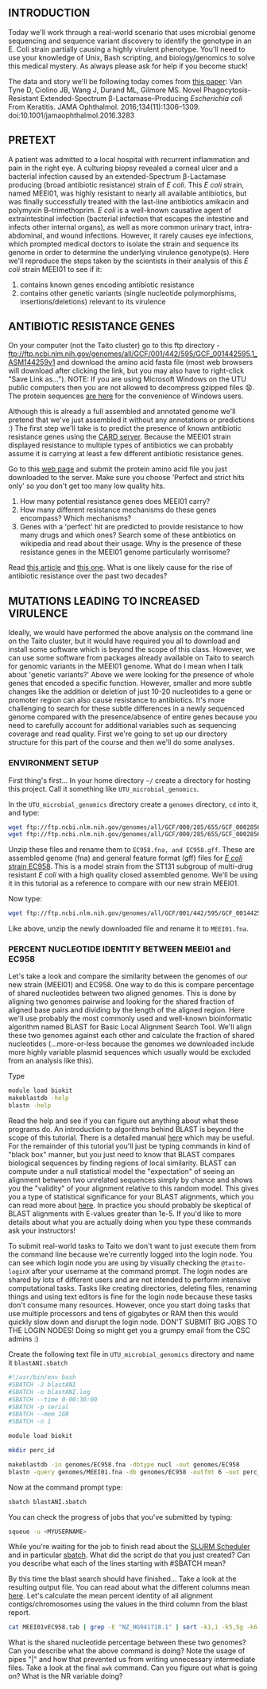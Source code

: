 ## INTRODUCTION
Today we'll work through a real-world scenario that uses microbial genome sequencing and sequence variant discovery to identify the genotype in an E. Coli strain partially causing a highly virulent phenotype. You'll need to use your knowledge of Unix, Bash scripting, and biology/genomics to solve this medical mystery. As always please ask for help if you become stuck!

The data and story we'll be following today comes from [this paper](https://jamanetwork.com/journals/jamaophthalmology/fullarticle/2552682): Van Tyne D, Ciolino JB, Wang J, Durand ML, Gilmore MS. Novel Phagocytosis-Resistant Extended-Spectrum β-Lactamase–Producing _Escherichia coli_ From Keratitis. JAMA Ophthalmol. 2016;134(11):1306–1309. doi:10.1001/jamaophthalmol.2016.3283

## PRETEXT
A patient was admitted to a local hospital with recurrent inflammation and pain in the right eye. A culturing biopsy revealed a corneal ulcer and a bacterial infection caused by an extended-Spectrum β-Lactamase producing (broad antibiotic resistance) strain of _E coli_. This _E coli_ strain, named MEEI01, was highly resistant to nearly all available antibiotics, but was finally successfully treated with the last-line antibiotics amikacin and polymyxin B–trimethoprim. _E coli_ is a well-known causative agent of extraintestinal infection (bacterial infection that escapes the intestine and infects other internal organs), as well as more common urinary tract, intra-abdominal, and wound infections. However, it rarely causes eye infections, which prompted medical doctors to isolate the strain and sequence its genome in order to determine the underlying virulence genotype(s). Here we'll reproduce the steps taken by the scientists in their analysis of this _E coli_ strain MEEI01 to see if it: 

1. contains known genes encoding antibiotic resistance
2. contains other genetic variants (single nucleotide polymorphisms, insertions/deletions) relevant to its virulence

## ANTIBIOTIC RESISTANCE GENES
On your computer (not the Taito cluster) go to this ftp directory - ftp://ftp.ncbi.nlm.nih.gov/genomes/all/GCF/001/442/595/GCF_001442595.1_ASM144259v1 and download the amino acid fasta file (most web browsers will download after clicking the link, but you may also have to right-click "Save Link as..."). NOTE: If you are using Microsoft Windows on the UTU public computers then you are not allowed to decompress gzipped files :anguished:. The protein sequences [are here](https://github.com/slhogle/UTU_microbial_genomics/blob/master/GCF_001442595.1_ASM144259v1_protein.faa) for the convenience of Windows users.

Although this is already a full assembled and annotated genome we'll pretend that we've just assembled it without any annotations or predictions :) The first step we'll take is to predict the presence of known antibiotic resistance genes using the [CARD server](https://academic.oup.com/nar/article/45/D1/D566/2333912). Because the MEEI01 strain displayed resistance to multiple types of antibiotics we can probably assume it is carrying at least a few different antibiotic resistance genes. 

Go to this [web page](https://card.mcmaster.ca/analyze/rgi) and submit the protein amino acid file you just downloaded to the server. Make sure you choose 'Perfect and strict hits only' so you don't get too many low quality hits.

1. How many potential resistance genes does MEEI01 carry?
2. How many different resistance mechanisms do these genes encompass? Which mechanisms?
3. Genes with a 'perfect' hit are predicted to provide resistance to how many drugs and which ones? Search some of these antibiotics on wikipedia and read about their usage. Why is the presence of these resistance genes in the MEEI01 genome particularly worrisome?

Read [this article](https://www.helsinki.fi/fi/uutiset/elamantieteet/antibioottien-maailmanloppu-vai-vallankumous) and [this one](https://www.theguardian.com/society/2017/oct/08/world-faces-antibiotic-apocalypse-says-chief-medical-officer). What is one likely cause for the rise of antibiotic resistance over the past two decades?

## MUTATIONS LEADING TO INCREASED VIRULENCE
Ideally, we would have performed the above analysis on the command line on the Taito cluster, but it would have required you all to download and install some software which is beyond the scope of this class. However, we can use some software from packages already available on Taito to search for genomic variants in the MEEI01 genome. What do I mean when I talk about 'genetic variants?' Above we were looking for the presence of whole genes that encoded a specific function. However, smaller and more subtle changes like the addition or deletion of just 10-20 nucleotides to a gene or promoter region can also cause resistance to antibiotics. It's more challenging to search for these subtle differences in a newly sequenced genome compared with the presence/absence of entire genes because you need to carefully account for additional variables such as sequencing coverage and read quality. First we're going to set up our directory structure for this part of the course and then we'll do some analyses. 

### ENVIRONMENT SETUP
First thing's first... In your home directory `~/` create a directory for hosting this project. Call it something like `UTU_microbial_genomics`. 

In the `UTU_microbial_genomics` directory create a `genomes` directory, `cd` into it, and type:
```bash
wget ftp://ftp.ncbi.nlm.nih.gov/genomes/all/GCF/000/285/655/GCF_000285655.3_EC958.v1/GCF_000285655.3_EC958.v1_genomic.fna.gz
wget ftp://ftp.ncbi.nlm.nih.gov/genomes/all/GCF/000/285/655/GCF_000285655.3_EC958.v1/GCF_000285655.3_EC958.v1_genomic.gff.gz
```

Unzip these files and rename them to `EC958.fna, and EC958.gff`. These are assembled genome (fna) and general feature format (gff) files for [_E coli_ strain EC958](http://journals.plos.org/plosone/article?id=10.1371/journal.pone.0104400). This is a model strain from the ST131 subgroup of multi-drug resistant _E coli_ with a high quality closed assembled genome. We'll be using it in this tutorial as a reference to compare with our new strain MEEI01.

Now type:
```bash
wget ftp://ftp.ncbi.nlm.nih.gov/genomes/all/GCF/001/442/595/GCF_001442595.1_ASM144259v1/GCF_001442595.1_ASM144259v1_genomic.fna.gz
```

Like above, unzip the newly downloaded file and rename it to `MEEI01.fna`. 

### PERCENT NUCLEOTIDE IDENTITY BETWEEN MEEI01 and EC958
Let's take a look and compare the similarity between the genomes of our new strain (MEEI01) and EC958. One way to do this is compare percentage of shared nucleotides between two aligned genomes. This is done by aligning two genomes pairwise and looking for the shared fraction of aligned base pairs and dividing by the length of the aligned region. Here we'll use probably the most commonly used and well-known bioinformatic algorithm named BLAST for Basic Local Alignment Search Tool. We'll align these two genomes against each other and calculate the fraction of shared nucleotides (...more-or-less because the genomes we downloaded include more highly variable plasmid sequences which usually would be excluded from an analysis like this).

Type
```bash
module load biokit
makeblastdb -help
blastn -help
```

Read the help and see if you can figure out anything about what these programs do. An introduction to algorithms behind BLAST is beyond the scope of this tutorial. There is a detailed manual [here](https://www.ncbi.nlm.nih.gov/books/NBK279690/) which may be useful. For the remainder of this tutorial you'll just be typing commands in kind of "black box" manner, but you just need to know that BLAST compares biological sequences by finding regions of	local similarity. BLAST can compute under a null statistical model the "expectation" of seeing an alignment between two unrelated sequences simply by chance and shows you the "validity" of your alignment relative to this random model. This gives you a type of statistical significance for your BLAST alignments, which you can read more about [here](https://www.ncbi.nlm.nih.gov/BLAST/tutorial/Altschul-1.html). In practice you should probably be skeptical of BLAST alignments with E-values greater than 1e-5. If you'd like to more details about what you are actually doing when you type these commands ask your instructors!

To submit real-world tasks to Taito we don't want to just execute them from the command line because we're currently logged into the login node. You can see which login node you are using by visually checking the `@taito-loginX` after your username at the command prompt. The login nodes are shared by lots of different users and are not intended to perform intensive computational tasks. Tasks like creating directories, deleting files, renaming things and using text editors is fine for the login node because these tasks don't consume many resources. However, once you start doing tasks that use multiple processors and tens of gigabytes or RAM then this would quickly slow down and disrupt the login node. DON'T SUBMIT BIG JOBS TO THE LOGIN NODES! Doing so might get you a grumpy email from the CSC admins :)

Create the following text file in `UTU_microbial_genomics` directory and name it `blastANI.sbatch`

```bash
#!/usr/bin/env bash
#SBATCH -J blastANI
#SBATCH -o blastANI.log
#SBATCH --time 0-00:30:00
#SBATCH -p serial
#SBATCH --mem 1GB
#SBATCH -n 1

module load biokit

mkdir perc_id

makeblastdb -in genomes/EC958.fna -dbtype nucl -out genomes/EC958
blastn -query genomes/MEEI01.fna -db genomes/EC958 -outfmt 6 -out perc_id/MEEI01vEC958.tab
```

Now at the command prompt type:
```bash
sbatch blastANI.sbatch
```

You can check the progress of jobs that you've submitted by typing:
```bash
squeue -u <MYUSERNAME>
```

While you're waiting for the job to finish read about the [SLURM Scheduler](https://slurm.schedmd.com/overview.html) and in particular [sbatch](https://slurm.schedmd.com/sbatch.html). What did the script do that you just created? Can you describe what each of the lines starting with #SBATCH mean?

By this time the blast search should have finished... Take a look at the resulting output file. You can read about what the different columns mean [here](https://www.drive5.com/usearch/manual/blast6out.html). Let's calculate the mean percent identity of all alignment contigs/chromosomes using the values in the third column from the blast report.

```bash
cat MEEI01vEC958.tab | grep -E "NZ_HG941718.1" | sort -k1,1 -k5,5g -k6,6g | sort -u -k1,1 --merge | awk '{ sum += $3 } END { if (NR > 0) print sum / NR }'
```

What is the shared nucleotide percentage between these two genomes? Can you describe what the above command is doing? Note the usage of pipes "|" and how that prevented us from writing unnecessary intermediate files. Take a look at the final `awk` command. Can you figure out what is going on? What is the NR variable doing?
